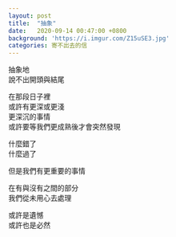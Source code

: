 ```yaml
---
layout: post
title:  "抽象"
date:   2020-09-14 00:47:00 +0800
background: 'https://i.imgur.com/Z15uSE3.jpg'
categories: 寄不出去的信
---
```


抽象地<br>說不出開頭與結尾

在那段日子裡<br>或許有更深或更淺<br>更深沉的事情<br>或許要等我們更成熟後才會突然發現

什麼錯了<br>什麼過了

但是我們有更重要的事情

在有與沒有之間的部分<br>我們從未用心去處理

或許是遺憾<br>或許也是必然
